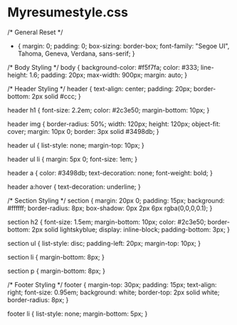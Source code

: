 # Myresumestyle.css
/* General Reset */
* {
    margin: 0;
    padding: 0;
    box-sizing: border-box;
    font-family: "Segoe UI", Tahoma, Geneva, Verdana, sans-serif;
}

/* Body Styling */
body {
    background-color: #f5f7fa;
    color: #333;
    line-height: 1.6;
    padding: 20px;
    max-width: 900px;
    margin: auto;
}

/* Header Styling */
header {
    text-align: center;
    padding: 20px;
    border-bottom: 2px solid #ccc;
}

header h1 {
    font-size: 2.2em;
    color: #2c3e50;
    margin-bottom: 10px;
}

header img {
    border-radius: 50%;
    width: 120px;
    height: 120px;
    object-fit: cover;
    margin: 10px 0;
    border: 3px solid #3498db;
}

header ul {
    list-style: none;
    margin-top: 10px;
}

header ul li {
    margin: 5px 0;
    font-size: 1em;
}

header a {
    color: #3498db;
    text-decoration: none;
    font-weight: bold;
}

header a:hover {
    text-decoration: underline;
}

/* Section Styling */
section {
    margin: 20px 0;
    padding: 15px;
    background: #ffffff;
    border-radius: 8px;
    box-shadow: 0px 2px 6px rgba(0,0,0,0.1);
}

section h2 {
    font-size: 1.5em;
    margin-bottom: 10px;
    color: #2c3e50;
    border-bottom: 2px solid lightskyblue;
    display: inline-block;
    padding-bottom: 3px;
}

section ul {
    list-style: disc;
    padding-left: 20px;
    margin-top: 10px;
}

section li {
    margin-bottom: 8px;
}

section p {
    margin-bottom: 8px;
}

/* Footer Styling */
footer {
    margin-top: 30px;
    padding: 15px;
    text-align: right;
    font-size: 0.95em;
    background: white;
    border-top: 2px solid white;
    border-radius: 8px;
}

footer li {
    list-style: none;
    margin-bottom: 5px;
}
